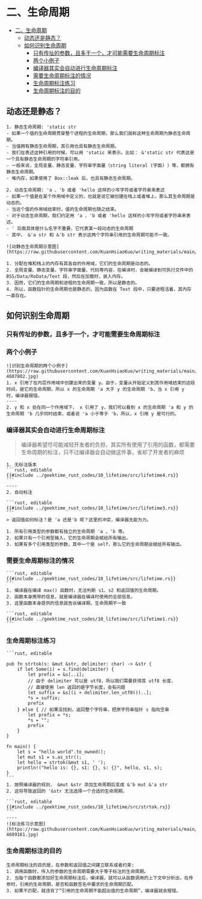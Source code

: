 # 二、生命周期

<!--ts-->
* [二、生命周期](#二生命周期)
   * [动态还是静态？](#动态还是静态)
   * [如何识别生命周期](#如何识别生命周期)
      * [只有传址的参数，且多于一个，才可能需要生命周期标注](#只有传址的参数且多于一个才可能需要生命周期标注)
      * [两个小例子](#两个小例子)
      * [编译器其实会自动进行生命周期标注](#编译器其实会自动进行生命周期标注)
      * [需要生命周期标注的情况](#需要生命周期标注的情况)
      * [生命周期标注练习](#生命周期标注练习)
      * [生命周期标注的目的](#生命周期标注的目的)

<!-- Created by https://github.com/ekalinin/github-markdown-toc -->
<!-- Added by: runner, at: Wed Oct 19 09:26:33 UTC 2022 -->

<!--te-->

## 动态还是静态？

~~~admonish info title='动态/静态生命周期定义与表示方式' collapsible=true
1. 静态生命周期: 'static str
- 如果一个值的生命周期贯穿整个进程的生命周期，那么我们就称这种生命周期为静态生命周期。
- 当值拥有静态生命周期，其引用也具有静态生命周期。
- 我们在表述这种引用的时候，可以用 'static 来表示。比如： &'static str 代表这是一个具有静态生命周期的字符串引用。
- 一般来说，全局变量、静态变量、字符串字面量（string literal (字面) ）等，都拥有静态生命周期。
- 堆内存，如果使用了 Box::leak 后，也具有静态生命周期。

2. 动态生命周期: 'a 、'b 或者 'hello 这样的小写字符或者字符串来表述
- 如果一个值是在某个作用域中定义的，也就是说它被创建在栈上或者堆上，那么其生命周期是动态的。
- 当这个值的作用域结束时，值的生命周期也随之结束。
- 对于动态生命周期，我们约定用 'a 、'b 或者 'hello 这样的小写字符或者字符串来表述。 
- ' 后面具体是什么名字不重要，它代表某一段动态的生命周期
- 其中， &'a str 和 &'b str 表示这两个字符串引用的生命周期可能不一致。
~~~

~~~admonish info title='动静态生命周期示意图' collapsible=true
![动静态生命周期示意图](https://raw.githubusercontent.com/KuanHsiaoKuo/writing_materials/main/imgs/10%EF%BD%9C%E7%94%9F%E5%91%BD%E5%91%A8%E6%9C%9F%EF%BC%9A%E4%BD%A0%E5%88%9B%E5%BB%BA%E7%9A%84%E5%80%BC%E7%A9%B6%E7%AB%9F%E8%83%BD%E6%B4%BB%E5%A4%9A%E4%B9%85%EF%BC%9F.jpg)

1. 分配在堆和栈上的内存有其各自的作用域，它们的生命周期是动态的。
2. 全局变量、静态变量、字符串字面量、代码等内容，在编译时，会被编译到可执行文件中的 BSS/Data/RoData/Text 段，然后在加载时，装入内存。
3. 因而，它们的生命周期和进程的生命周期一致，所以是静态的。
4. 所以，函数指针的生命周期也是静态的，因为函数在 Text 段中，只要进程活着，其内存一直存在。
~~~

## 如何识别生命周期

### 只有传址的参数，且多于一个，才可能需要生命周期标注

### 两个小例子

~~~admonish info title='两个小例子' collapsible=true
![识别生命周期的两个小例子](https://raw.githubusercontent.com/KuanHsiaoKuo/writing_materials/main/imgs/10%EF%BD%9C%E7%94%9F%E5%91%BD%E5%91%A8%E6%9C%9F%EF%BC%9A%E4%BD%A0%E5%88%9B%E5%BB%BA%E7%9A%84%E5%80%BC%E7%A9%B6%E7%AB%9F%E8%83%BD%E6%B4%BB%E5%A4%9A%E4%B9%85%EF%BC%9F-4607802.jpg)
1. x 引用了在内层作用域中创建出来的变量 y。由于，变量从开始定义到其作用域结束的这段时间，是它的生命周期，所以 x 的生命周期 'a 大于 y 的生命周期 'b，当 x 引用 y 时，编译器报错。
----
2. y 和 x 处在同一个作用域下， x 引用了 y，我们可以看到 x 的生命周期 'a 和 y 的生命周期 'b 几乎同时结束，或者说 'a 小于等于 'b，所以，x 引用 y 是可行的。
~~~

### 编译器其实会自动进行生命周期标注

> 编译器希望尽可能减轻开发者的负担，其实所有使用了引用的函数，都需要生命周期的标注，只不过编译器会自动做这件事，省却了开发者的麻烦

~~~admonish info title='编译器自动进行生命周期标注' collapsible=true
1. 无标注版本
```rust, editable
{{#include ../geektime_rust_codes/10_lifetime/src/lifetime4.rs}}
```
----
2. 自动标注

```rust, editable
{{#include ../geektime_rust_codes/10_lifetime/src/lifetime3.rs}}
```
> 返回值如何标注？是 'a 还是'b 呢？这里的冲突，编译器无能为力。
~~~

~~~admonish info title='自动标注规则' collapsible=true
1. 所有引用类型的参数都有独立的生命周期 'a 、'b 等。
2. 如果只有一个引用型输入，它的生命周期会赋给所有输出。
3. 如果有多个引用类型的参数，其中一个是 self，那么它的生命周期会赋给所有输出。
~~~

### 需要生命周期标注的情况

~~~admonish info title='missing lifetime specifier' collapsible=true
```rust, editable
{{#include ../geektime_rust_codes/10_lifetime/src/lifetime.rs}}
```
1. 编译器在编译 max() 函数时，无法判断 s1、s2 和返回值的生命周期。
2. 函数本身携带的信息，就是编译器在编译时使用的全部信息。
3. 这里函数本身提供的信息就告诉编译期，生命周期不一致
~~~

~~~admonish info title='添加生命周期标注即可编译通过' collapsible=true
```rust, editable
{{#include ../geektime_rust_codes/10_lifetime/src/lifetime1.rs}}
```
~~~

### 生命周期标注练习

~~~admonish info title='标注练习题' collapsible=true
```rust, editable

pub fn strtok(s: &mut &str, delimiter: char) -> &str {
    if let Some(i) = s.find(delimiter) {
        let prefix = &s[..i];
        // 由于 delimiter 可以是 utf8，所以我们需要获得其 utf8 长度，
        // 直接使用 len 返回的是字节长度，会有问题
        let suffix = &s[(i + delimiter.len_utf8())..];
        *s = suffix;
        prefix
    } else { // 如果没找到，返回整个字符串，把原字符串指针 s 指向空串
        let prefix = *s;
        *s = "";
        prefix
    }
}

fn main() {
    let s = "hello world".to_owned();
    let mut s1 = s.as_str();
    let hello = strtok(&mut s1, ' ');
    println!("hello is: {}, s1: {}, s: {}", hello, s1, s);
}
```
1. 按照编译器的规则， &mut &str 添加生命周期后变成 &'b mut &'a str
2. 这将导致返回的 '&str 无法选择一个合适的生命周期。
~~~

~~~admonish info title='标注练习题参考' collapsible=true
```rust, editable
{{#include ../geektime_rust_codes/10_lifetime/src/strtok.rs}}
```
----
![标注练习示意图](https://raw.githubusercontent.com/KuanHsiaoKuo/writing_materials/main/imgs/10%EF%BD%9C%E7%94%9F%E5%91%BD%E5%91%A8%E6%9C%9F%EF%BC%9A%E4%BD%A0%E5%88%9B%E5%BB%BA%E7%9A%84%E5%80%BC%E7%A9%B6%E7%AB%9F%E8%83%BD%E6%B4%BB%E5%A4%9A%E4%B9%85%EF%BC%9F-4609161.jpg)
~~~

### 生命周期标注的目的

~~~admonish info title='生命周期标注的目的是，在参数和返回值之间建立联系或者约束' collapsible=true
生命周期标注的目的是，在参数和返回值之间建立联系或者约束:
1. 调用函数时，传入的参数的生命周期需要大于等于标注的生命周期。
2. 当每个函数都添加好生命周期标注后，编译器，就可以从函数调用的上下文中分析出，在传参时，引用的生命周期，是否和函数签名中要求的生命周期匹配。
3. 如果不匹配，就违背了“引用的生命周期不能超出值的生命周期”，编译器就会报错。
~~~
